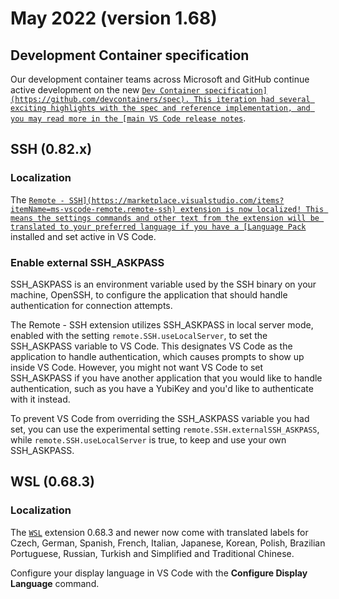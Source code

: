 # May 2022 (version 1.68)

## Development Container specification

Our development container teams across Microsoft and GitHub continue active development on the new [`Dev Container specification](https://github.com/devcontainers/spec). This iteration had several exciting highlights with the spec and reference implementation, and you may read more in the [main VS Code release notes`](https://code.visualstudio.com/updates/v1_68#_development-container-specification).

## SSH (0.82.x)

### Localization

The [`Remote - SSH](https://marketplace.visualstudio.com/items?itemName=ms-vscode-remote.remote-ssh) extension is now localized! This means the settings commands and other text from the extension will be translated to your preferred language if you have a [Language Pack`](https://marketplace.visualstudio.com/search?term=language%20pack&target=VSCode&category=All%20categories) installed and set active in VS Code.

### Enable external SSH_ASKPASS

SSH_ASKPASS is an environment variable used by the SSH binary on your machine, OpenSSH, to configure the application that should handle authentication for connection attempts.

The Remote - SSH extension utilizes SSH_ASKPASS in local server mode, enabled with the setting `remote.SSH.useLocalServer`, to set the SSH_ASKPASS variable to VS Code. This designates VS Code as the application to handle authentication, which causes prompts to show up inside VS Code. However, you might not want VS Code to set SSH_ASKPASS if you have another application that you would like to handle authentication, such as you have a YubiKey and you'd like to authenticate with it instead.

To prevent VS Code from overriding the SSH_ASKPASS variable you had set, you can use the experimental setting `remote.SSH.externalSSH_ASKPASS`, while `remote.SSH.useLocalServer` is true, to keep and use your own SSH_ASKPASS.

## WSL (0.68.3)

### Localization

The [`WSL`](https://marketplace.visualstudio.com/items?itemName=ms-vscode-remote.remote-wsl) extension 0.68.3 and newer now come with translated labels for Czech, German, Spanish, French, Italian, Japanese, Korean, Polish, Brazilian Portuguese, Russian, Turkish and Simplified and Traditional Chinese.

Configure your display language in VS Code with the **Configure Display Language** command.
